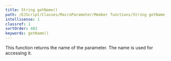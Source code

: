 ```yaml
---
title: String getName()
path: /EJScript/Classes/MacroParameter/Member functions/String getName()
intellisense: 1
classref: 1
sortOrder: 483
keywords: getName()
---
```


This function returns the name of the parameter. The name is used for accessing it.


